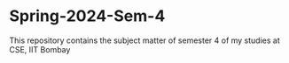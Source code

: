 # Spring-2024-Sem-4
This repository contains the subject matter of semester 4 of my studies at CSE, IIT Bombay
